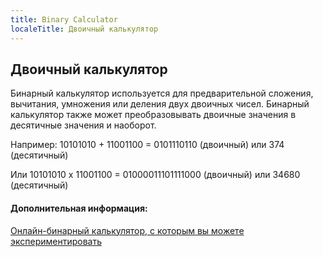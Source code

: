 ```yaml
---
title: Binary Calculator
localeTitle: Двоичный калькулятор
---
```

## Двоичный калькулятор

Бинарный калькулятор используется для предварительной сложения, вычитания, умножения или деления двух двоичных чисел. Бинарный калькулятор также может преобразовывать двоичные значения в десятичные значения и наоборот.

Например: 10101010 + 11001100 = 0101110110 (двоичный) или 374 (десятичный)

Или 10101010 x 11001100 = 01000011101111000 (двоичный) или 34680 (десятичный)

#### Дополнительная информация:

[Онлайн-бинарный калькулятор, с которым вы можете экспериментировать](http://www.calculator.net/binary-calculator.html)